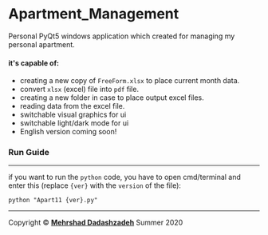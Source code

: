 # Apartment_Management
Personal PyQt5 windows application which created for managing my personal apartment.

#### it's capable of: 
+ creating a new copy of `FreeForm.xlsx` to place current month data.
+ convert `xlsx` (excel) file into `pdf` file.
+ creating a new folder in case to place output excel files.
+ reading data from the excel file.
+ switchable visual graphics for ui
+ switchable light/dark mode for ui
+ English version coming soon!

### Run Guide
----
if you want to run the `python` code, you have to open cmd/terminal and enter this (replace `{ver}` with the `version` of the file):
```
python "Apart11 {ver}.py"
```

----------
Copyright © **[Mehrshad Dadashzadeh](https://www.linkedin.com/in/mehrshad-dadashzadeh-7053491b3/)** Summer 2020
